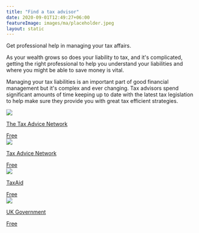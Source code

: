 ```yaml
---
title: "Find a tax advisor"
date: 2020-09-01T12:49:27+06:00
featureImage: images/ma/placeholder.jpeg
layout: static
---
```


Get professional help in managing your tax affairs.

As your wealth grows so does your liability to tax, and it's complicated, getting the right professional to help you understand your liabilities and where you might be able to save money is vital.

Managing your tax liabilities is an important part of good financial management but it's complex and ever changing. Tax advisors spend significant amounts of time keeping up to date with the latest tax legislation to help make sure they provide you with great tax efficient strategies.

<a class="ma-link" href="https://www.taxadvicenetwork.co.uk/"><div class="ma-card ma-card-Wealth"><div class="ma-icon"><img src ="/images/Icon-check - wealth - opacity.svg"/></div><div class="ma-name"><p>The Tax Advice Network</p></div><div class="ma-paid-text"><span>Free</span></div></div></a><a class="ma-link" href="https://www.taxadvicenetwork.co.uk/find-an-adviser/"><div class="ma-card ma-card-Wealth"><div class="ma-icon"><img src ="/images/Icon-check - wealth - opacity.svg"/></div><div class="ma-name"><p>Tax Advice Network</p></div><div class="ma-paid-text"><span>Free</span></div></div></a><a class="ma-link" href="https://taxaid.org.uk/guides/taxpayers/choosing-an-accountant-or-tax-adviser"><div class="ma-card ma-card-Wealth"><div class="ma-icon"><img src ="/images/Icon-check - wealth - opacity.svg"/></div><div class="ma-name"><p>TaxAid</p></div><div class="ma-paid-text"><span>Free</span></div></div></a><a class="ma-link" href="https://www.gov.uk/tax-help"><div class="ma-card ma-card-Wealth"><div class="ma-icon"><img src ="/images/Icon-check - wealth - opacity.svg"/></div><div class="ma-name"><p>UK Government</p></div><div class="ma-paid-text"><span>Free</span></div></div></a>  

<br/><br/>






